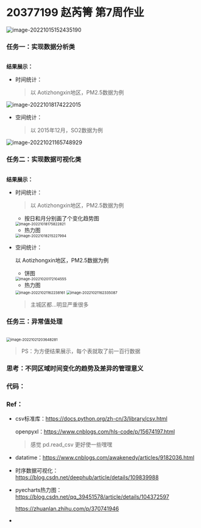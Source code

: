 # 20377199 赵芮箐 第7周作业

![image-20221015152435190](C:\Users\DELL\AppData\Roaming\Typora\typora-user-images\image-20221015152435190.png)

### 任务一：实现数据分析类

```

```



**结果展示：**

- 时间统计：

  > 以 Aotizhongxin地区，PM2.5数据为例

![image-20221018174222015](C:\Users\DELL\AppData\Roaming\Typora\typora-user-images\image-20221018174222015.png)

- 空间统计：

  > 以 2015年12月，SO2数据为例

![image-20221021165748929](C:\Users\DELL\AppData\Roaming\Typora\typora-user-images\image-20221021165748929.png)

### 任务二：实现数据可视化类

```

```

**结果展示：**

- 时间统计：

  >以 Aotizhongxin地区，PM2.5数据为例

  - 按日和月分别画了个变化趋势图

  <img src="C:\Users\DELL\AppData\Roaming\Typora\typora-user-images\image-20221018175822821.png" alt="image-20221018175822821" style="zoom:67%;" />

  - 热力图

  <img src="C:\Users\DELL\AppData\Roaming\Typora\typora-user-images\image-20221018215227994.png" alt="image-20221018215227994" style="zoom:67%;" />

- 空间统计：

  以 Aotizhongxin地区，PM2.5数据为例

  - 饼图

  <img src="C:\Users\DELL\AppData\Roaming\Typora\typora-user-images\image-20221020172104555.png" alt="image-20221020172104555" style="zoom:67%;" />

  - 热力图

  <img src="C:\Users\DELL\AppData\Roaming\Typora\typora-user-images\image-20221021162238161.png" alt="image-20221021162238161" style="zoom:67%;" />

  <img src="C:\Users\DELL\AppData\Roaming\Typora\typora-user-images\image-20221021162335087.png" alt="image-20221021162335087" style="zoom:67%;" />

  > 主城区都...明显严重很多

### 任务三：异常值处理

```

```

<img src="C:\Users\DELL\AppData\Roaming\Typora\typora-user-images\image-20221021203648281.png" alt="image-20221021203648281" style="zoom:67%;" />

> PS：为方便结果展示，每个表就取了前一百行数据

### 思考：不同区域时间变化的趋势及差异的管理意义



### 代码：



### Ref：

- csv标准库：https://docs.python.org/zh-cn/3/library/csv.html

  openpyxl：https://www.cnblogs.com/hls-code/p/15674197.html

  > 感觉 pd.read_csv 更好使一些嘿嘿

- datatime：https://www.cnblogs.com/awakenedy/articles/9182036.html

- 时序数据可视化：https://blog.csdn.net/deephub/article/details/109839988

- pyecharts热力图：https://blog.csdn.net/qq_39451578/article/details/104372597

  https://zhuanlan.zhihu.com/p/370741946

- 